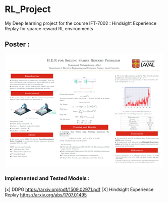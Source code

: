 # RL_Project

My Deep learning project for the course IFT-7002 :
Hindsight Experience Replay for sparce reward RL environments

## Poster :

![poster](https://github.com/Medabid1/RL_Project/blob/master/poster/Deep_Learning_Poster-1.png)


### Implemented and Tested Models :
[x] DDPG https://arxiv.org/pdf/1509.02971.pdf
[X] Hindsight Experience Replay https://arxiv.org/abs/1707.01495
